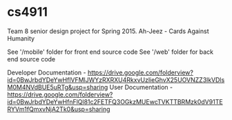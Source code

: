 # cs4911
Team 8 senior design project for Spring 2015.
Ah-Jeez - Cards Against Humanity

See '/mobile' folder for front end source code
See '/web' folder for back end source code

Developer Documentation - https://drive.google.com/folderview?id=0BwJrbdYDeYwHflVFMlJWYzRXRXU4RkxvUzlieGhvX25UOVNZZ3lkVDlsM0M4NVdBUE5uRTg&usp=sharing
User Documentation - https://drive.google.com/folderview?id=0BwJrbdYDeYwHfnFlQl81c2FETFQ3OGkzMUEwcTVKTTBRMzk0dV91TERYVm1fQmxvNjA2Tk0&usp=sharing
